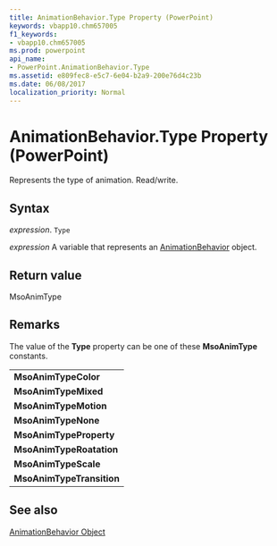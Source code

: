 ```yaml
---
title: AnimationBehavior.Type Property (PowerPoint)
keywords: vbapp10.chm657005
f1_keywords:
- vbapp10.chm657005
ms.prod: powerpoint
api_name:
- PowerPoint.AnimationBehavior.Type
ms.assetid: e809fec8-e5c7-6e04-b2a9-200e76d4c23b
ms.date: 06/08/2017
localization_priority: Normal
---
```



# AnimationBehavior.Type Property (PowerPoint)

Represents the type of animation. Read/write.


## Syntax

 _expression_. `Type`

_expression_ A variable that represents an [AnimationBehavior](./PowerPoint.AnimationBehavior.md) object.


## Return value

MsoAnimType


## Remarks

The value of the  **Type** property can be one of these **MsoAnimType** constants.


||
|:-----|
|**MsoAnimTypeColor**|
|**MsoAnimTypeMixed**|
|**MsoAnimTypeMotion**|
|**MsoAnimTypeNone**|
|**MsoAnimTypeProperty**|
|**MsoAnimTypeRoatation**|
|**MsoAnimTypeScale**|
|**MsoAnimTypeTransition**|

## See also


[AnimationBehavior Object](PowerPoint.AnimationBehavior.md)

